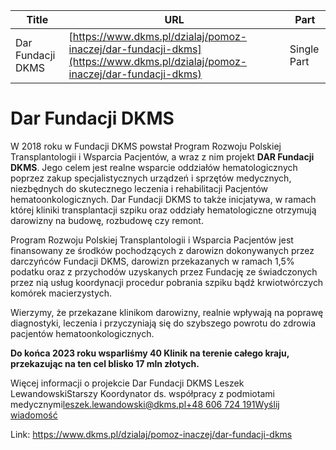 | **Title**       | **URL**           | **Part**              |
|-----------------|-------------------|-----------------------|
| Dar Fundacji DKMS         | [https://www.dkms.pl/dzialaj/pomoz-inaczej/dar-fundacji-dkms](https://www.dkms.pl/dzialaj/pomoz-inaczej/dar-fundacji-dkms)    | Single Part          |

# Dar Fundacji DKMS

W 2018 roku w Fundacji DKMS powstał Program Rozwoju Polskiej Transplantologii i Wsparcia Pacjentów, a wraz z nim projekt **DAR Fundacji DKMS**. Jego celem jest realne wsparcie oddziałów hematologicznych poprzez zakup specjalistycznych urządzeń i sprzętów medycznych, niezbędnych do skutecznego leczenia i rehabilitacji Pacjentów hematoonkologicznych. Dar Fundacji DKMS to także inicjatywa, w ramach której kliniki transplantacji szpiku oraz oddziały hematologiczne otrzymują darowizny na budowę, rozbudowę czy remont.


Program Rozwoju Polskiej Transplantologii i Wsparcia Pacjentów jest finansowany ze środków pochodzących z darowizn dokonywanych przez darczyńców Fundacji DKMS, darowizn przekazanych w ramach 1,5% podatku oraz z przychodów uzyskanych przez Fundację ze świadczonych przez nią usług koordynacji procedur pobrania szpiku bądź krwiotwórczych komórek macierzystych.


Wierzymy, że przekazane klinikom darowizny, realnie wpływają na poprawę diagnostyki, leczenia i przyczyniają się do szybszego powrotu do zdrowia pacjentów hematoonkologicznych.


**Do końca 2023 roku wsparliśmy 40 Klinik na terenie całego kraju, przekazując na ten cel blisko 17 mln złotych.**


Więcej informacji o projekcie Dar Fundacji DKMS Leszek LewandowskiStarszy Koordynator ds. współpracy z podmiotami medycznymi[leszek.lewandowski@dkms.pl](mailto:leszek.lewandowski@dkms.pl " Leszek Lewandowski")[\+48 606 724 191](tel:+48%20606%20724%20191 " Leszek Lewandowski")[Wyślij wiadomość](mailto:leszek.lewandowski@dkms.pl)

Link: https://www.dkms.pl/dzialaj/pomoz-inaczej/dar-fundacji-dkms
